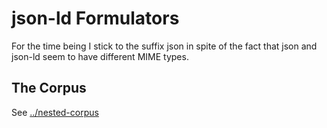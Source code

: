 # json-ld Formulators

For the time being I stick to the suffix json in spite of the fact
that json and json-ld seem to have different MIME types.

## The Corpus

See [../nested-corpus](../nested-corpus)
